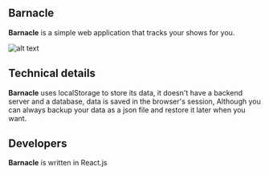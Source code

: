 ## Barnacle

**Barnacle** is a simple web application that tracks your shows for you.

![alt text](https://i.imgur.com/zQESxaU.png)

## Technical details

**Barnacle** uses localStorage to store its data, it doesn't have a backend server and a database, data is saved in the browser's session, Although you can always backup your data as a json file and restore it later when you want.

## Developers

**Barnacle** is written in React.js